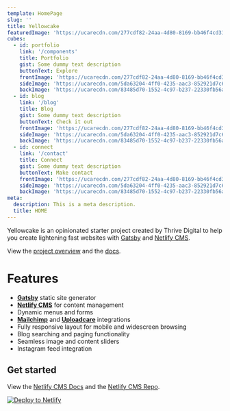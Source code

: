 ```yaml
---
template: HomePage
slug: ''
title: Yellowcake
featuredImage: 'https://ucarecdn.com/277cdf82-24aa-4d80-8169-bb46f4cd319d/'
cubes: 
  - id: portfolio
    link: '/components'
    title: Portfolio
    gist: Some dummy text description
    buttonText: Explore
    frontImage: 'https://ucarecdn.com/277cdf82-24aa-4d80-8169-bb46f4cd319d/'
    sideImage: 'https://ucarecdn.com/5da63204-4ff0-4235-aac3-852921d7c632/'
    backImage: 'https://ucarecdn.com/83485d70-1552-4c97-b237-22330fb56a1e/'
  - id: blog
    link: '/blog'
    title: Blog
    gist: Some dummy text description
    buttonText: Check it out
    frontImage: 'https://ucarecdn.com/277cdf82-24aa-4d80-8169-bb46f4cd319d/'
    sideImage: 'https://ucarecdn.com/5da63204-4ff0-4235-aac3-852921d7c632/'
    backImage: 'https://ucarecdn.com/83485d70-1552-4c97-b237-22330fb56a1e/'
  - id: connect
    link: '/contact'
    title: Connect
    gist: Some dummy text description
    buttonText: Make contact
    frontImage: 'https://ucarecdn.com/277cdf82-24aa-4d80-8169-bb46f4cd319d/'
    sideImage: 'https://ucarecdn.com/5da63204-4ff0-4235-aac3-852921d7c632/'
    backImage: 'https://ucarecdn.com/83485d70-1552-4c97-b237-22330fb56a1e/'
meta:
  description: This is a meta description.
  title: HOME
---
```


Yellowcake is an opinionated starter project created by Thrive Digital to help you create lightening fast websites with [Gatsby](https://gatsbyjs.org) and [Netlify CMS](https://netlifycms.org).

View the [project overview](https://thriveweb.com.au/the-lab/yellowcake-gatsby-react-js-starter-project/) and the [docs](https://github.com/thriveweb/yellowcake/blob/master/README.md).

# Features

- **[Gatsby](https://gatsbyjs.org)** static site generator
- **[Netlify CMS](https://github.com/netlify/netlify-cms)** for content management
- Dynamic menus and forms
- **[Mailchimp](http://mailchimp.com)** and **[Uploadcare](https://uploadcare.com)** integrations
- Fully responsive layout for mobile and widescreen browsing
- Blog searching and paging functionality
- Seamless image and content sliders
- Instagram feed integration

## Get started

View the [Netlify CMS Docs](https://www.netlifycms.org/docs/) and the [Netlify CMS Repo](https://github.com/netlify/netlify-cms).

[![Deploy to Netlify](https://www.netlify.com/img/deploy/button.svg)](https://app.netlify.com/start/deploy?repository=https://github.com/thriveweb/yellowcake&stack=cms)
